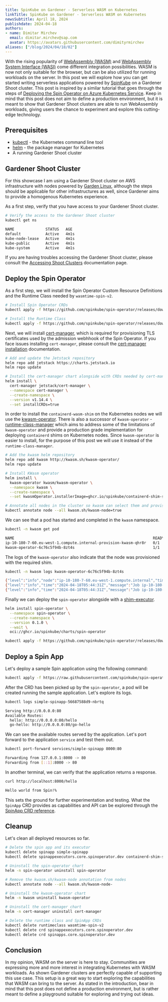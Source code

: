 ```yaml
---
title: SpinKube on Gardener - Serverless WASM on Kubernetes
linkTitle: SpinKube on Gardener - Serverless WASM on Kubernetes
newsSubtitle: April 18, 2024
publishdate: 2024-04-18
authors:
- name: Dimitar Mirchev
  email: dimitar.mirchev@sap.com
  avatar: https://avatars.githubusercontent.com/dimityrmirchev
aliases: ["/blog/2024/04/18/02"]
---
```


With the rising popularity of [WebAssembly (WASM)](https://webassembly.org/) and [WebAssembly System Interface (WASI)](https://wasi.dev/) come different integration possibilities. WASM is now not only suitable for the browser, but can be also utilized for running workloads on the server. In this post we will explore how you can get started writing serverless applications powered by [SpinKube](https://www.spinkube.dev/) on a Gardener Shoot cluster. This post is inspired by a similar tutorial that goes through the steps of [Deploying the Spin Operator on Azure Kubernetes Service](https://www.spinkube.dev/docs/spin-operator/tutorials/deploy-on-azure-kubernetes-service/). Keep in mind that this post does not aim to define a production environment, but it is meant to show that Gardener Shoot clusters are able to run WebAssembly workloads, giving users the chance to experiment and explore this cutting-edge technology.

## Prerequisites

 - [kubectl](https://kubernetes.io/docs/reference/kubectl/) - the Kubernetes command line tool
 - [helm](https://helm.sh/) - the package manager for Kubernetes
 - A running Gardener Shoot cluster

## Gardener Shoot Cluster

For this showcase I am using a Gardener Shoot cluster on AWS infrastructure with nodes powered by [Garden Linux](https://github.com/gardenlinux/gardenlinux), although the steps should be applicable for other infrastructures as well, since Gardener aims to provide a homogenous Kubernetes experience.

As a first step, verify that you have access to your Gardener Shoot cluster.

```bash
# Verify the access to the Gardener Shoot cluster
kubectl get ns

NAME              STATUS   AGE
default           Active   4m1s
kube-node-lease   Active   4m1s
kube-public       Active   4m1s
kube-system       Active   4m1s
```

If you are having troubles accessing the Gardener Shoot cluster, please consult the [Accessing Shoot Clusters](https://gardener.cloud/docs/gardener/shoot_access/) documentation page.

## Deploy the Spin Operator

As a first step, we will install the Spin Operator Custom Resource Definitions and the Runtime Class needed by `wasmtime-spin-v2`.

```bash
# Install Spin Operator CRDs
kubectl apply -f https://github.com/spinkube/spin-operator/releases/download/v0.1.0/spin-operator.crds.yaml

# Install the Runtime Class
kubectl apply -f https://github.com/spinkube/spin-operator/releases/download/v0.1.0/spin-operator.runtime-class.yaml
```

Next, we will install [cert-manager](https://github.com/cert-manager/cert-manager), which is required for provisioning TLS certificates used by the admission webhhook of the Spin Operator. If you face issues installing `cert-manager`, please consult the [cert-manager installation](https://cert-manager.io/docs/installation/helm/) documentation.

```bash
# Add and update the Jetstack repository
helm repo add jetstack https://charts.jetstack.io
helm repo update

# Install the cert-manager chart alongside with CRDs needed by cert-manager
helm install \
  cert-manager jetstack/cert-manager \
  --namespace cert-manager \
  --create-namespace \
  --version v1.14.4 \
  --set installCRDs=true
```

In order to install the `containerd-wasm-shim` on the Kubernetes nodes we will use the [kwasm-operator](https://kwasm.sh/). There is also a successor of `kwasm-operator` - [runtime-class-manager](https://github.com/spinkube/runtime-class-manager) which aims to address some of the limitations of `kwasm-operator` and provide a production grade implementation for deploying `containerd` shims on Kubernetes nodes. Since `kwasm-operator` is easier to install, for the purpose of this post we will use it instead of the `runtime-class-manager`.

```bash
# Add the kwasm helm repository
helm repo add kwasm http://kwasm.sh/kwasm-operator/
helm repo update

# Install KWasm operator
helm install \
  kwasm-operator kwasm/kwasm-operator \
  --namespace kwasm \
  --create-namespace \
  --set kwasmOperator.installerImage=ghcr.io/spinkube/containerd-shim-spin/node-installer:v0.13.1

# Annotate all nodes in the cluster so kwasm can select them and provision the required containerd shim
kubectl annotate node --all kwasm.sh/kwasm-node=true
```

We can see that a pod has started and completed in the `kwasm` namespace.

```bash
kubectl -n kwasm get pod

NAME                                                              READY   STATUS      RESTARTS   AGE
ip-10-180-7-60.eu-west-1.compute.internal-provision-kwasm-qhr8r   0/1     Completed   0          8s
kwasm-operator-6c76c5f94b-8zt4s                                   1/1     Running     0          15s
```

The logs of the `kwasm-operator` also indicate that the node was provisioned with the required shim.

```bash
kubectl -n kwasm logs kwasm-operator-6c76c5f94b-8zt4s

{"level":"info","node":"ip-10-180-7-60.eu-west-1.compute.internal","time":"2024-04-18T05:44:25Z","message":"Trying to Deploy on ip-10-180-7-60.eu-west-1.compute.internal"}
{"level":"info","time":"2024-04-18T05:44:31Z","message":"Job ip-10-180-7-60.eu-west-1.compute.internal-provision-kwasm is still Ongoing"}
{"level":"info","time":"2024-04-18T05:44:31Z","message":"Job ip-10-180-7-60.eu-west-1.compute.internal-provision-kwasm is Completed. Happy WASMing"}
```

Finally we can deploy the `spin-operator` alongside with a [shim-executor](https://www.spinkube.dev/docs/glossary/#spin-app-executor-crd).

```bash
helm install spin-operator \
  --namespace spin-operator \
  --create-namespace \
  --version 0.1.0 \
  --wait \
  oci://ghcr.io/spinkube/charts/spin-operator

kubectl apply -f https://github.com/spinkube/spin-operator/releases/download/v0.1.0/spin-operator.shim-executor.yaml
```

## Deploy a Spin App

Let's deploy a sample Spin application using the following command:

```bash
kubectl apply -f https://raw.githubusercontent.com/spinkube/spin-operator/main/config/samples/simple.yaml
```

After the CRD has been picked up by the `spin-operator`, a pod will be created running the sample application. Let's explore its logs.

```bash
kubectl logs simple-spinapp-56687588d9-nbrtq

Serving http://0.0.0.0:80
Available Routes:
  hello: http://0.0.0.0:80/hello
  go-hello: http://0.0.0.0:80/go-hello
```

We can see the available routes served by the application. Let's port forward to the application `service` and test them out.

```bash
kubectl port-forward services/simple-spinapp 8000:80

Forwarding from 127.0.0.1:8000 -> 80
Forwarding from [::1]:8000 -> 80
```

In another terminal, we can verify that the application returns a response.

```bash
curl http://localhost:8000/hello

Hello world from Spin!%
```

This sets the ground for further experimentation and testing. What the `SpinApp` CRD provides as capabilities and API can be explored through the [SpinApp CRD reference](https://www.spinkube.dev/docs/spin-operator/reference/spin-app/).

## Cleanup

Let's clean all deployed resources so far.

```bash
# Delete the spin app and its executor
kubectl delete spinapp simple-spinapp
kubectl delete spinappexecutors.core.spinoperator.dev containerd-shim-spin

# Uninstall the spin-operator chart
helm -n spin-operator uninstall spin-operator

# Remove the kwasm.sh/kwasm-node annotation from nodes
kubectl annotate node --all kwasm.sh/kwasm-node-

# Uninstall the kwasm-operator chart
helm -n kwasm uninstall kwasm-operator

# Uninstall the cert-manager chart
helm -n cert-manager uninstall cert-manager

# Delete the runtime class and SpinApp CRDs
kubectl delete runtimeclass wasmtime-spin-v2
kubectl delete crd spinappexecutors.core.spinoperator.dev
kubectl delete crd spinapps.core.spinoperator.dev
```

## Conclusion

In my opinion, WASM on the server is here to stay. Communities are expressing more and more interest in integrating Kubernetes with WASM workloads. As shown Gardener clusters are perfectly capable of supporting this use case. This setup is a great way to start exploring the capabilities that WASM can bring to the server. As stated in the introduction, bear in mind that this post does not define a production environment, but is rather meant to define a playground suitable for exploring and trying out ideas.
